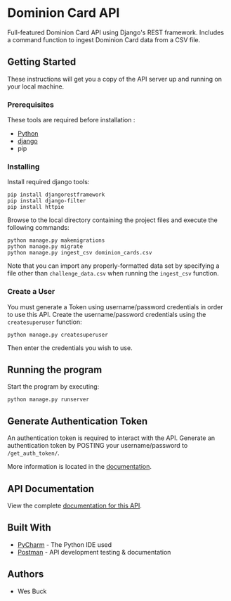 # Dominion Card API

Full-featured Dominion Card API using Django's REST framework. Includes a command function to ingest Dominion Card data from a CSV file.

## Getting Started

These instructions will get you a copy of the API server up and running on your local machine.

### Prerequisites

These tools are required before installation :

- [Python](https://www.python.org/)
- [django](https://www.djangoproject.com/)
- pip

### Installing

Install required django tools: 

```
pip install djangorestframework
pip install django-filter
pip install httpie
```

Browse to the local directory containing the project files and execute the following commands:

```
python manage.py makemigrations
python manage.py migrate
python manage.py ingest_csv dominion_cards.csv
```

Note that you can import any properly-formatted data set by specifying a file other than `challenge_data.csv` when 
running the `ingest_csv` function.

### Create a User

You must generate a Token using username/password credentials in order to use this API. 
Create the username/password credentials using the `createsuperuser` function: 

```
python manage.py createsuperuser
```

Then enter the credentials you wish to use.

## Running the program

Start the program by executing:

```
python manage.py runserver
```

## Generate Authentication Token

An authentication token is required to interact with the API. 
Generate an authentication token by POSTING your username/password to 
`/get_auth_token/`.

More information is located in the 
[documentation](https://documenter.getpostman.com/view/5603098/RWguxcDR#474a6d68-c6b0-475a-b768-15e721cd5652).

## API Documentation

View the complete [documentation for this API](https://documenter.getpostman.com/view/5603098/RWguxcDR).

## Built With

* [PyCharm](https://www.jetbrains.com/pycharm/) - The Python IDE used
* [Postman](https://www.getpostman.com/) - API development testing & documentation

## Authors

* Wes Buck

